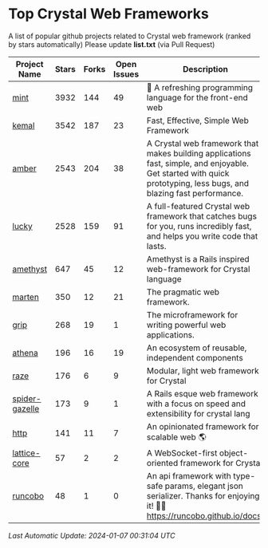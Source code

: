 # Top Crystal Web Frameworks

A list of popular github projects related to Crystal web framework (ranked by stars automatically)
Please update **list.txt** (via Pull Request)

| Project Name | Stars | Forks | Open Issues | Description | Last Commit |
| ------------ | ----- | ----- | ----------- | ----------- | ----------- |
| [mint](https://github.com/mint-lang/mint) |3932|144|49|:leaves: A refreshing programming language for the front-end web|2023-12-15T04:53:16Z|
| [kemal](https://github.com/kemalcr/kemal) |3542|187|23|Fast, Effective, Simple Web Framework|2023-10-31T10:34:15Z|
| [amber](https://github.com/amberframework/amber) |2543|204|38|A Crystal web framework that makes building applications fast, simple, and enjoyable. Get started with quick prototyping, less bugs, and blazing fast performance.|2023-11-25T01:17:47Z|
| [lucky](https://github.com/luckyframework/lucky) |2528|159|91|A full-featured Crystal web framework that catches bugs for you, runs incredibly fast, and helps you write code that lasts.|2023-12-04T16:09:33Z|
| [amethyst](https://github.com/amethyst-framework/amethyst) |647|45|12|Amethyst is a Rails inspired web-framework for Crystal language|2018-02-10T19:35:15Z|
| [marten](https://github.com/martenframework/marten) |350|12|21|The pragmatic web framework.|2024-01-06T20:53:45Z|
| [grip](https://github.com/grip-framework/grip) |268|19|1|The microframework for writing powerful web applications.|2023-11-22T21:47:59Z|
| [athena](https://github.com/athena-framework/athena) |196|16|19|An ecosystem of reusable, independent components|2023-12-26T19:48:19Z|
| [raze](https://github.com/samueleaton/raze) |176|6|9|Modular, light web framework for Crystal|2021-01-02T01:20:01Z|
| [spider-gazelle](https://github.com/spider-gazelle/spider-gazelle) |173|9|1|A Rails esque web framework with a focus on speed and extensibility for crystal lang|2023-11-12T20:56:42Z|
| [http](https://github.com/onyxframework/http) |141|11|7|An opinionated framework for scalable web 🌎|2019-08-13T09:00:30Z|
| [lattice-core](https://github.com/jasonl99/lattice-core) |57|2|2|A WebSocket-first object-oriented framework for Crystal|2017-03-31T23:57:57Z|
| [runcobo](https://github.com/runcobo/runcobo) |48|1|0|An api framework with type-safe params, elegant json serializer. Thanks for enjoying it! 👻👻 https://runcobo.github.io/docs/|2022-03-16T06:43:35Z|

*Last Automatic Update: 2024-01-07 00:31:04 UTC*